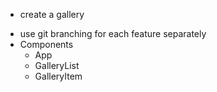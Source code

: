 - create a gallery
<!-- - Use `axios` to retrieve (`GET`) data from to `/gallery` and store it in `App.js`. -->
- use git branching for each feature separately 
- Components
  - App
    <!-- - represents the overall application or site  -->
  - GalleryList
    <!-- - represents the gallery of images. By componentizing, we could reuse this component in different applications -->
    <!-- - pass it the gallery data stored in `App` via `props` -->
    <!-- - Iterate (loop over) the list of gallery data -->
    <!-- - Display all of the images on the screen. -->
  - GalleryItem
    <!-- - represents a single image in the gallery with the ability to click the image to toggle between image and description as well as the ability to like an image. -->
    <!-- - pass it the individual gallery item via `props` -->
    <!-- - Update the `GalleryList` to use this component to display an image.
    - Swap the image with the description on click. Use [conditional rendering](https://reactjs.org/docs/conditional-rendering.html). -->
    <!-- - Display the number likes for each item and include a like button. -->
    <!-- - When the like button is clicked, use `Axios` to update (`PUT`) the like count `/gallery/like/:id`.
    - Update the gallery each time a like button is clicked. -->
